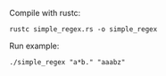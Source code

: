 Compile with rustc:

```
rustc simple_regex.rs -o simple_regex
```

Run example:

```
./simple_regex "a*b." "aaabz"
```

